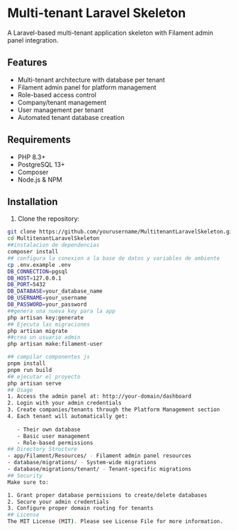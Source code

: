 # Multi-tenant Laravel Skeleton

A Laravel-based multi-tenant application skeleton with Filament admin panel integration.

## Features

- Multi-tenant architecture with database per tenant
- Filament admin panel for platform management
- Role-based access control
- Company/tenant management
- User management per tenant
- Automated tenant database creation

## Requirements

- PHP 8.3+
- PostgreSQL 13+
- Composer
- Node.js & NPM

## Installation

1. Clone the repository:
```bash
git clone https://github.com/yourusername/MultitenantLaravelSkeleton.git
cd MultitenantLaravelSkeleton
##instalacion de dependencias
composer install
## configura la conexion a la base de datos y variables de ambiente
cp .env.example .env
DB_CONNECTION=pgsql
DB_HOST=127.0.0.1
DB_PORT=5432
DB_DATABASE=your_database_name
DB_USERNAME=your_username
DB_PASSWORD=your_password
##genera una nueva key para la app
php artisan key:generate
## Ejecuta las migraciones
php artisan migrate
##crea un usuario admin
php artisan make:filament-user

## compilar componentes js
pnpm install
pnpm run build
## ejecutar el proyecto
php artisan serve
## Usage
1. Access the admin panel at: http://your-domain/dashboard
2. Login with your admin credentials
3. Create companies/tenants through the Platform Management section
4. Each tenant will automatically get:
   
   - Their own database
   - Basic user management
   - Role-based permissions
## Directory Structure
- app/Filament/Resources/ - Filament admin panel resources
- database/migrations/ - System-wide migrations
- database/migrations/tenant/ - Tenant-specific migrations
## Security
Make sure to:

1. Grant proper database permissions to create/delete databases
2. Secure your admin credentials
3. Configure proper domain routing for tenants
## License
The MIT License (MIT). Please see License File for more information.